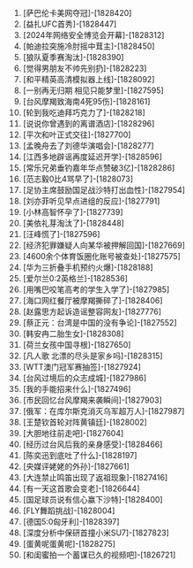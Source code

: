 
1. [萨巴伦卡美网夺冠]-[1828420]
1. [益扎UFC首秀]-[1828447]
1. [2024年网络安全博览会开幕]-[1828312]
1. [帕迪拉突施冷肘摇中茸主]-[1828450]
1. [狼队夏季赛淘汰]-[1828390]
1. [觉得男朋友不帅先别扔]-[1828223]
1. [和平精英高清模拟器上线]-[1828092]
1. [一别再无归期 相见只能梦里]-[1827595]
1. [台风摩羯致海南4死95伤]-[1828161]
1. [轮到我吃迪拜巧克力了]-[1828218]
1. [说说你曾遇到的离谱酒店]-[1828296]
1. [平次和叶正式交往]-[1827700]
1. [孟晚舟去了刘德华演唱会]-[1828277]
1. [江西多地辟谣再度延迟开学]-[1828596]
1. [常乐兄弟垂钓嘉年华点赞破3亿]-[1828286]
1. [范志毅0比4骂早了]-[1828073]
1. [足协主席鼓励国足战沙特打出血性]-[1827954]
1. [刘亦菲听见早点进组的反应]-[1827791]
1. [小林高智怀孕了]-[1827739]
1. [美依礼芽淘汰了]-[1828448]
1. [汪峰慌了]-[1827596]
1. [经济犯罪嫌疑人向某华被押解回国]-[1827669]
1. [4600余个体育饭圈化账号被查处]-[1827575]
1. [华为三折叠手机预约火爆]-[1828188]
1. [爱尔兰0:2英格兰]-[1828536]
1. [用嘴巴咬笔高考的学生入学了]-[1827985]
1. [海口网红餐厅被摩羯撕碎了]-[1828406]
1. [赵露思方起诉造谣整容网友]-[1827776]
1. [蔡正元：台湾是中国的没有争论]-[1827552]
1. [韩安冉二胎生女]-[1828308]
1. [荷兰女孩中国寻根]-[1827650]
1. [凡人歌 北漂的尽头是家乡吗]-[1828315]
1. [WTT澳门冠军赛抽签]-[1827924]
1. [台风过境后的众志成城]-[1827986]
1. [我的手能招来什么]-[1827496]
1. [市民回忆台风摩羯来袭瞬间]-[1827903]
1. [俄军：在库尔斯克消灭乌军超万人]-[1827987]
1. [王楚钦首轮对阵黄镇廷]-[1828002]
1. [大胆地往前走吧]-[1827604]
1. [经历过台风后我的亲身感受]-[1828466]
1. [陈奕迅到底吐了什么]-[1828197]
1. [央媒评姥姥的外孙]-[1827661]
1. [大连禁止鸣笛出现了返祖现象]-[1827416]
1. [有一天这首歌会变老]-[1826644]
1. [国足球员说有信心赢下沙特]-[1828400]
1. [FLY舞蹈挑战]-[1828004]
1. [德国5:0匈牙利]-[1828397]
1. [深度分析中保研首撞小米SU7]-[1827823]
1. [蛋黄呢蛋黄呢]-[1828275]
1. [和闺蜜拍一个蓄谋已久的视频吧]-[1826721]